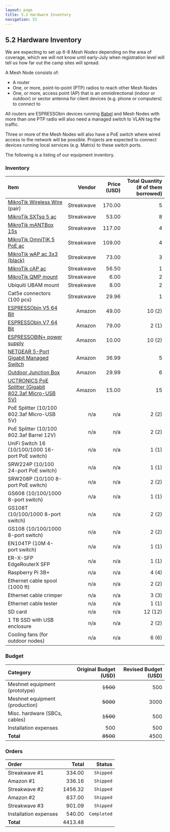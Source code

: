 ```yaml
---
layout: page
title: 5.2 Hardware Inventory
navigation: 52
---
```


## 5.2 Hardware Inventory

We are expecting to set up 6-8 _Mesh Nodes_ depending on the area of coverage, which we will not know until early-July when registration level will tell us how far out the camp sites will spread.

A Mesh Node consists of:

- A router
- One, or more, point-to-point (PTP) radios to reach other Mesh Nodes
- One, or more, access point (AP) that is an omnidirectional (indoor or outdoor) or sector antenna for client devices (e.g. phone or computers) to connect to

All routers are ESPRESSObin devices running [Babel](https://github.com/jech/babeld) and Mesh Nodes with more than one PTP radio will also need a managed switch to VLAN tag the traffic.

Three or more of the Mesh Nodes will also have a PoE switch where wired access to the network will be possible. Projects are expected to connect devices running local services (e.g. Matrix) to these switch ports.

The following is a listing of our equipment inventory.

### Inventory

| Item | Vendor | Price (USD) | Total Quantity (# of them borrowed) |
|:-----|-------:|------------:|------------------------------------:|
| [MikroTik Wireless Wire](https://mikrotik.com/product/wireless_wire) (pair) | Streakwave | 170.00 | 5 |
| [MikroTik SXTsq 5 ac](https://mikrotik.com/product/sxtsq_5_ac) | Streakwave | 53.00 | 8 |
| [MikroTik mANTBox 15s](https://mikrotik.com/product/RB921GS-5HPacD-15S) | Streakwave | 117.00 | 4 |
| [MikroTik OmniTIK 5 PoE ac](https://mikrotik.com/product/rbomnitikpg_5hacd) | Streakwave | 109.00 | 4 |
| [MikroTik wAP ac 3x3 (black)](https://mikrotik.com/product/RBwAPG-5HacT2HnD-BE) | Streakwave | 73.00 | 3 |
| [MikroTik cAP ac](https://mikrotik.com/product/cap_ac) | Streakwave | 56.50 | 1 |
| [MikroTik QMP mount](https://mikrotik.com/product/QMP) | Streakwave | 6.00 | 2 |
| Ubiquiti UBAM mount | Streakwave | 8.00 | 2 |
| Cat5e connectors (100 pcs) | Streakwave | 29.96 | 1 |
| [ESPRESSObin V5 64 Bit](https://www.amazon.com/ESPRESSObin-Single-Computer-Network-Switch/dp/B06Y3V2FBK/) | Amazon | 49.00 | 10 (2) |
| [ESPRESSObin V7 64 Bit](https://www.amazon.com/ESPRESSObin-Single-Computer-Network-Switch/dp/B07KTMBCS1/) | Amazon | 79.00 | 2 (1) |
[ESPRESSOBIN+ power supply](https://www.amazon.com/ESPRESSObin-Single-Computer-Network-Switch/dp/B07KTC9JVB/) | Amazon | 10.00 | 10 (2) |
| [NETGEAR 5-Port Gigabit Managed Switch](https://www.amazon.com/dp/B07PJ7XZ7X/) | Amazon | 36.99 | 5 |
| [Outdoor Junction Box](https://www.amazon.com/LeMotech-Dustproof-Waterproof-Electrical-200mmx155mmx80mm/dp/B075DHT7X2/) | Amazon | 29.99 | 6 |
| [UCTRONICS PoE Splitter (Gigabit 802.3af Micro-USB 5V)](https://www.amazon.com/UCTRONICS-PoE-Splitter-Gigabit-Raspberry/dp/B07CNKX14C/) | Amazon | 15.00 | 15 |
| PoE Splitter (10/100 802.3af Micro-USB 5V) | n/a | n/a | 2 (2) |
| PoE Splitter (10/100 802.3af Barrel 12V) | n/a | n/a | 2 (2) |
| UniFi Switch 16 (10/100/1000 16-port PoE switch) | n/a | n/a | 1 (1) |
| SRW224P (10/100 24-port PoE switch) | n/a | n/a | 1 (1) |
| SRW208P (10/100 8-port PoE switch) | n/a | n/a | 2 (2) |
| GS608 (10/100/1000 8-port switch) | n/a | n/a | 1 (1) |
| GS108T (10/100/1000 8-port switch) | n/a | n/a | 2 (2) |
| GS108 (10/100/1000 8-port switch) | n/a | n/a | 2 (2) |
| EN104TP (10M 4-port switch) | n/a | n/a | 1 (1) |
| ER-X-SFP EdgeRouterX SFP | n/a | n/a | 1 (1) |
| Raspberry Pi 3B+ | n/a | n/a | 4 (4) |
| Ethernet cable spool (1000 ft) | n/a | n/a | 2 (2) |
| Ethernet cable crimper | n/a | n/a | 3 (3) |
| Ethernet cable tester | n/a | n/a | 1 (1) |
| SD card | n/a | n/a | 12 (12) |
| 1 TB SSD with USB enclosure | n/a | n/a | 2 (2) |
| Cooling fans (for outdoor nodes) | n/a | n/a | 6 (6) |

### Budget

| Category                        | Original Budget (USD) | Revised Budget (USD) |
|:--------------------------------|----------------------:|---------------------:|
| Meshnet equipment (prototype)   | ~~1500~~              |  500                 |
| Meshnet equipment (production)  | ~~5000~~              | 3000                 |
| Misc. hardware (SBCs, cables)   | ~~1500~~              |  500                 |
| Installation expenses           |    500                |  500                 |
| **Total**                       | ~~8500~~              | 4500                 |

### Orders

| Order                 | Total   | Status    |
|:----------------------|--------:|----------:|
| Streakwave #1         |  334.00 | `Shipped` |
| Amazon #1             |  336.16 | `Shipped` |
| Streakwave #2         | 1456.32 | `Shipped` |
| Amazon #2             |  837.00 | `Shipped` |
| Streakwave #3         |  901.09 | `Shipped` |
| Installation expenses |  540.00 |`Completed`|
| **Total**             | 4413.48 |           |
